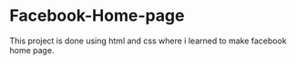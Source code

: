 # Facebook-Home-page
This project is done using html and css where i learned to make facebook home page.
